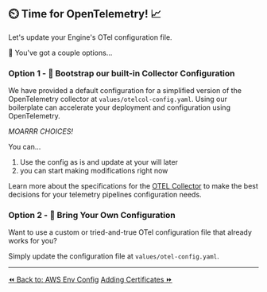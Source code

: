 ## ⏲️ Time for OpenTelemetry! 📈

Let's update your Engine's OTel configuration file.

🤔 You've got a couple options...

### Option 1 - 👢 Bootstrap our built-in Collector Configuration

We have provided a default configuration for a simplified version of the OpenTelemetry collector at `values/otelcol-config.yaml`. Using our boilerplate can accelerate your deployment and configuration using OpenTelemetry.

*MOARRR CHOICES!*

You can...
1. Use the config as is and update at your will later
2. you can start making modifications right now

Learn more about the specifications for the [OTEL Collector](https://opentelemetry.io/docs/collector/) to make the best decisions for your telemetry pipelines configuration needs.


### Option 2 - 🧳 Bring Your Own Configuration
Want to use a custom or tried-and-true OTel configuration file that already works for you?

Simply update the configuration file at `values/otel-config.yaml`.

----
<span class="left"><a href="./aws-env.md">⏪ Back to: AWS Env Config</a></span>
<span class="right"><a href="./adding-certs.md">Adding Certificates ⏩</a></span>
